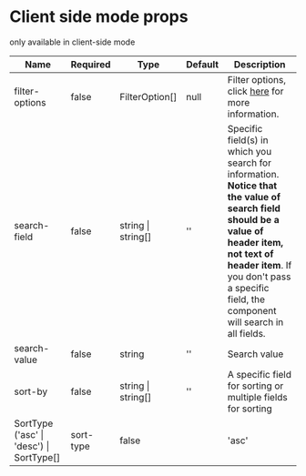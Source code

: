 # Client side mode props 

only available in client-side mode

| Name | Required | Type | Default | Description |
| -------- | ----------- | ---- | -------- | ------- |
| filter-options | false | FilterOption[] | null | Filter options, click [here](https://hc200ok.github.io/vue3-easy-data-table-doc/features/filtering.html) for more information.|
| search-field | false | string \| string[] | '' | Specific field(s) in which you search for information. **Notice that the value of search field should be a value of header item, not text of header item**. If you don't pass a specific field, the component will search in all fields.|
| search-value | false | string | '' | Search value |
| sort-by | false | string \| string[] | '' | A specific field for sorting or multiple fields for sorting |
SortType ('asc' \| 'desc') \| SortType[]| sort-type | false |  | 'asc' | Order by 'asc' or 'desc' when sorting|